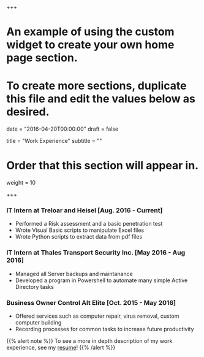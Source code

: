 +++
# An example of using the custom widget to create your own home page section.
# To create more sections, duplicate this file and edit the values below as desired.

date = "2016-04-20T00:00:00"
draft = false

title = "Work Experience"
subtitle = ""

# Order that this section will appear in.
weight = 10

+++

### IT Intern at Treloar and Heisel [Aug. 2016 - Current] ###
- Performed a Risk assessment and a basic penetration test
- Wrote Visual Basic scripts to manipulate Excel files
- Wrote Python scripts to extract data from pdf files	

### IT Intern at Thales Transport Security Inc. [May 2016 - Aug 2016] ###
- Managed all Server backups and maintanance
- Developed a program in Powershell to automate many simple Active Directory tasks

### Business Owner Control Alt Elite [Oct. 2015 - May 2016] ###
- Offered services such as computer repair, virus removal, custom computer building
- Recording processes for common tasks to increase future productivity

{{% alert note %}}
To see a more in depth description of my work experience, see my [resume](/pdf/resume.pdf)!
{{% /alert %}}
